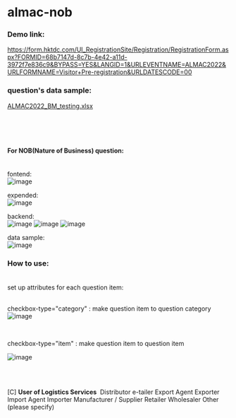 # almac-nob

### Demo link:<br>
https://form.hktdc.com/UI_RegistrationSite/Registration/RegistrationForm.aspx?FORMID=68b7147d-8c7b-4e42-a11d-3972f7e836c9&BYPASS=YES&LANGID=1&URLEVENTNAME=ALMAC2022&URLFORMNAME=Visitor+Pre-registration&URLDATESCODE=00
### question's data sample:<br>
[ALMAC2022_BM_testing.xlsx](https://github.com/LargeEagle/almac-nob/files/11220143/ALMAC2022_BM_testing.xlsx)

<br><br><br>
#### For NOB(Nature of Business) question:<br><br>

fontend:<br>
![image](https://user-images.githubusercontent.com/72810908/231704572-b0728834-5c6d-441c-850c-1dc6db9fafc3.png)

expended:<br>
![image](https://user-images.githubusercontent.com/72810908/231707640-13521060-970a-4e7c-9484-77703ba3e737.png)


backend:<br>
![image](https://user-images.githubusercontent.com/72810908/231709111-8b54b6b5-3a55-4b9b-a117-f3678affe22c.png)
![image](https://user-images.githubusercontent.com/72810908/231705042-8a0c1f9b-d6bb-4c3f-82ae-e7532bbd7157.png)
![image](https://user-images.githubusercontent.com/72810908/231708763-e3d2e880-a0af-46a6-9a8b-a928e69d6590.png)


data sample:<br>
![image](https://user-images.githubusercontent.com/72810908/231707293-6a87e7f3-fc5b-44bb-b6bc-2684e1f37f4a.png)



### How to use:<br><br>

set up attributes for each question item:<br><br>

checkbox-type="category" : make question item to question category 
![image](https://user-images.githubusercontent.com/72810908/231713696-38831db0-931e-48b2-9eed-a9958769e9d5.png)

<br>

checkbox-type="item" : make question item to question item

![image](https://user-images.githubusercontent.com/72810908/231713791-ff15ed81-3e58-4d1a-a6f3-bdfa32b6878a.png)

<br><br>
 
<span checkbox-type='category' cat-id='1' single-select='true'>[C] <strong>User of Logistics Services</strong> <span id="nobUserOfLogistics"></span>
<span checkbox-type='item' parent-cat-id='1'>Distributor</span>
<span checkbox-type='item' parent-cat-id='1'>e-tailer</span>
<span checkbox-type='item' parent-cat-id='1'>Export Agent</span>
<span checkbox-type='item' parent-cat-id='1'>Exporter</span>
<span checkbox-type='item' parent-cat-id='1'>Import Agent</span>
<span checkbox-type='item' parent-cat-id='1'>Importer</span>
<span checkbox-type='item' parent-cat-id='1'>Manufacturer / Supplier</span>
<span checkbox-type='item' parent-cat-id='1'>Retailer</span>
<span checkbox-type='item' parent-cat-id='1'>Wholesaler</span>
<span checkbox-type='item' parent-cat-id='1'>Other (please specify)</span>


